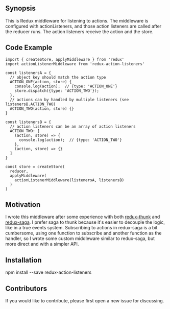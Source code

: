 ## Synopsis

This is Redux middleware for listening to actions.  The middleware is configured with actionListeners, and those action listeners are
called after the reducer runs.  The action listeners receive the action and the store.

## Code Example

```
import { createStore, applyMiddleware } from 'redux'
import actionListenerMiddleware from 'redux-action-listeners'

const listenersA = {
  // object key should match the action type
  ACTION_ONE(action, store) {
    console.log(action);  // {type: 'ACTION_ONE'}
    store.dispatch({type: 'ACTION_TWO'});
  },
  // actions can by handled by multiple listeners (see listenersB.ACTION_TWO)
  ACTION_TWO(action, store) {}
}

const listenersB = {
  // action listeners can be an array of action listeners
  ACTION_TWO: [
    (action, store) => {
      console.log(action);  // {type: 'ACTION_TWO'}
    },
    (action, store) => {}
  ]
}

const store = createStore(
  reducer,
  applyMiddleware(
    actionListenerMiddleware(listenersA, listenersB)
  )
)
```

## Motivation

I wrote this middleware after some experience with both [redux-thunk](https://github.com/gaearon/redux-thunk) and [redux-saga](https://github.com/yelouafi/redux-saga).  I prefer saga to thunk because it's easier to decouple the logic, like
in a true events system.  Subscribing to actions in redux-saga is a bit cumbersome, using one function to subscribe and another function as the handler, so I wrote some custom middleware similar to redux-saga, but more direct and with a simpler API.

## Installation

npm install --save redux-action-listeners

## Contributors

If you would like to contribute, please first open a new issue for discussing.
